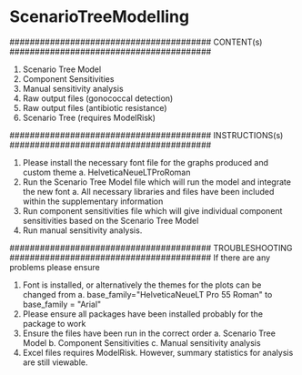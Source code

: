 # ScenarioTreeModelling

########################################
CONTENT(s)
########################################
1. Scenario Tree Model 
2. Component Sensitivities
3. Manual sensitivity analysis
4. Raw output files (gonococcal detection)
5. Raw output files (antibiotic resistance)
6. Scenario Tree (requires ModelRisk)

########################################
	    INSTRUCTIONS(s)
########################################
1. Please install the necessary font file for the graphs produced and custom theme
	a. HelveticaNeueLTProRoman
2. Run the Scenario Tree Model file which will run the model and integrate the new font
	a. All necessary libraries and files have been included within the supplementary information
3. Run component sensitivities file which will give individual component sensitivities based on the Scenario Tree Model
4. Run manual sensitivity analysis.


########################################
            TROUBLESHOOTING
########################################
If there are any problems please ensure
1. Font is installed, or alternatively the themes for the plots can be changed from
	a. base_family="HelveticaNeueLT Pro 55 Roman" to base_family = "Arial"
2. Please ensure all packages have been installed probably for the package to work
3. Ensure the files have been run in the correct order
	a. Scenario Tree Model
	b. Component Sensitivities
	c. Manual sensitivity analysis
4. Excel files requires ModelRisk. However, summary statistics for analysis are still viewable.


